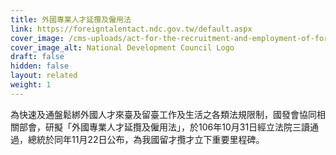 ```yaml
---
title: 外國專業人才延攬及僱用法
link: https://foreigntalentact.ndc.gov.tw/default.aspx
cover_image: /cms-uploads/act-for-the-recruitment-and-employment-of-foreign-professionals-03.jpg
cover_image_alt: National Development Council Logo
draft: false
hidden: false
layout: related
weight: 1
---
```

為快速及通盤鬆綁外國人才來臺及留臺工作及生活之各類法規限制，國發會協同相關部會，研擬「外國專業人才延攬及僱用法」，於106年10月31日經立法院三讀通過，總統於同年11月22日公布，為我國留才攬才立下重要里程碑。
